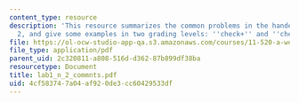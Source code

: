 ```yaml
---
content_type: resource
description: 'This resource summarizes the common problems in the handed lab 1 and
  2, and give some examples in two grading levels: ''check+'' and ''check.'''
file: https://ol-ocw-studio-app-qa.s3.amazonaws.com/courses/11-520-a-workshop-on-geographic-information-systems-fall-2005/4cf583747a04af920de3cc60429533df_lab1_n_2_commnts.pdf
file_type: application/pdf
parent_uid: 2c320811-a808-516d-d362-87b899df38ba
resourcetype: Document
title: lab1_n_2_commnts.pdf
uid: 4cf58374-7a04-af92-0de3-cc60429533df
---
```

